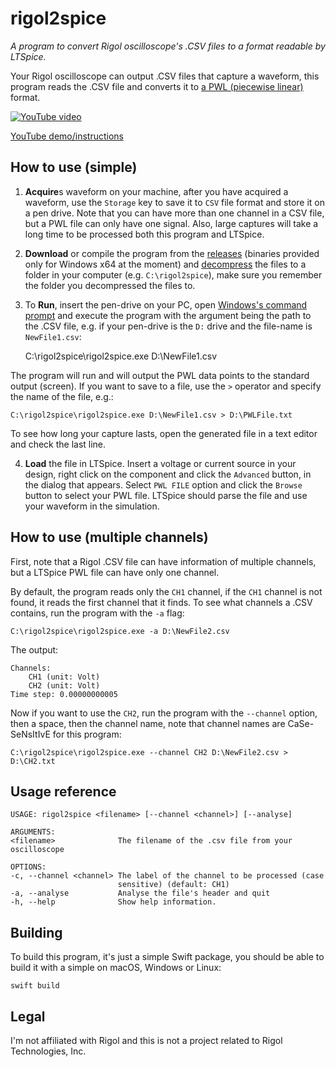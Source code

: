 # rigol2spice

*A program to convert Rigol oscilloscope's .CSV files to a format readable by LTSpice.*

Your Rigol oscilloscope can output .CSV files that capture a waveform, this program reads the .CSV file and converts it to [a PWL (piecewise linear)](https://www.analog.com/en/technical-articles/ltspice-importing-exporting-pwl-data.html) format.

[![YouTube video](https://img.youtube.com/vi/LTEc7fjmXSg/0.jpg)](https://www.youtube.com/watch?v=LTEc7fjmXSg)

[YouTube demo/instructions](https://www.youtube.com/watch?v=LTEc7fjmXSg)
## How to use (simple) 

1. **Acquire**s waveform on your machine, after you have acquired a waveform, use the `Storage` key to save it to `CSV` file format and store it on a pen drive. Note that you can have more than one channel in a CSV file, but a PWL file can only have one signal. Also, large captures will take a long time to be processed both this program and LTSpice.

2. **Download** or compile the program from the [releases](https://github.com/RuiCarneiro/rigol2spice/releases) (binaries provided only for Windows x64 at the moment) and [decompress](https://www.7-zip.org) the files to a folder in your computer (e.g. `C:\rigol2spice`), make sure you remember the folder you decompressed the files to.

3. To **Run**, insert the pen-drive on your PC, open [Windows's command prompt](https://www.lifewire.com/how-to-open-command-prompt-2618089) and execute the program with the argument being the path to the .CSV file, e.g. if your pen-drive is the `D:` drive and the file-name is `NewFile1.csv`:

    C:\rigol2spice\rigol2spice.exe D:\NewFile1.csv

The program will run and will output the PWL data points to the standard output (screen). If you want to save to a file, use the ` > ` operator and specify the name of the file, e.g.:

    C:\rigol2spice\rigol2spice.exe D:\NewFile1.csv > D:\PWLFile.txt

To see how long your capture lasts, open the generated file in a text editor and check the last line.

4. **Load** the file in LTSpice. Insert a voltage or current source in your design, right click on the component and click the `Advanced` button, in the dialog that appears. Select `PWL FILE` option and click the `Browse` button to select your PWL file. LTSpice should parse the file and use your waveform in the simulation.

## How to use (multiple channels)

First, note that a Rigol .CSV file can have information of multiple channels, but a LTSpice PWL file can have only one channel.

By default, the program reads only the `CH1` channel, if the `CH1` channel is not found, it reads the first channel that it finds. To see what channels a .CSV contains, run the program with the `-a` flag:

    C:\rigol2spice\rigol2spice.exe -a D:\NewFile2.csv

The output:

    Channels:
        CH1 (unit: Volt)
        CH2 (unit: Volt)
    Time step: 0.00000000005

Now if you want to use the `CH2`, run the program with the `--channel` option, then a space, then the channel name, note that channel names are CaSe-SeNsItIvE for this program:

    C:\rigol2spice\rigol2spice.exe --channel CH2 D:\NewFile2.csv > D:\CH2.txt

## Usage reference

    USAGE: rigol2spice <filename> [--channel <channel>] [--analyse]

    ARGUMENTS:
    <filename>              The filename of the .csv file from your oscilloscope

    OPTIONS:
    -c, --channel <channel> The label of the channel to be processed (case
                            sensitive) (default: CH1)
    -a, --analyse           Analyse the file's header and quit
    -h, --help              Show help information.


## Building

To build this program, it's just a simple Swift package, you should be able to build it with a simple on macOS, Windows or Linux:

    swift build

## Legal

I'm not affiliated with Rigol and this is not a project related to Rigol Technologies, Inc.

